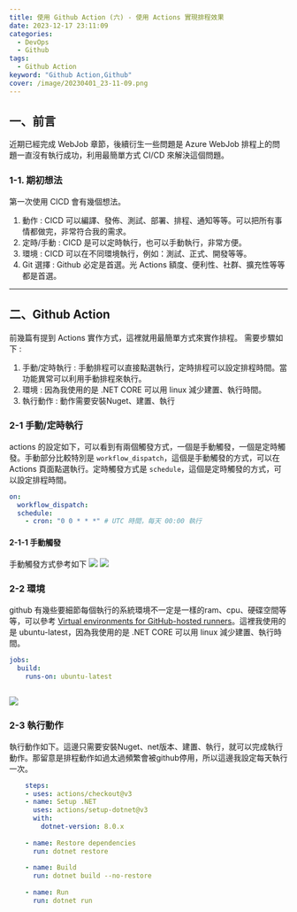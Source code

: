 ```yaml
---
title: 使用 Github Action (六) - 使用 Actions 實現排程效果
date: 2023-12-17 23:11:09
categories:
  - DevOps
  - Github
tags:
  - Github Action
keyword: "Github Action,Github"
cover: /image/20230401_23-11-09.png
---
```


## 一、前言

近期已經完成 WebJob 章節，後續衍生一些問題是 Azure WebJob 排程上的問題一直沒有執行成功，利用最簡單方式 CI/CD 來解決這個問題。

### 1-1. 期初想法

第一次使用 CICD 會有幾個想法。

1. 動作 : CICD 可以編譯、發佈、測試、部署、排程、通知等等。可以把所有事情都做完，非常符合我的需求。
2. 定時/手動 : CICD 是可以定時執行，也可以手動執行，非常方便。
3. 環境 : CICD 可以在不同環境執行，例如：測試、正式、開發等等。
4. Git 選擇 : Github 必定是首選。光 Actions 額度、便利性、社群、擴充性等等都是首選。

---

## 二、Github Action

前幾篇有提到 Actions 實作方式，這裡就用最簡單方式來實作排程。
需要步驟如下 :

1. 手動/定時執行 : 手動排程可以直接點選執行，定時排程可以設定排程時間。當功能異常可以利用手動排程來執行。
2. 環境 : 因為我使用的是 .NET CORE 可以用 linux 減少建置、執行時間。
3. 執行動作 : 動作需要安裝Nuget、建置、執行

### 2-1 手動/定時執行

actions 的設定如下，可以看到有兩個觸發方式，一個是手動觸發，一個是定時觸發。手動部分比較特別是 `workflow_dispatch`，這個是手動觸發的方式，可以在 Actions 頁面點選執行。定時觸發方式是 `schedule`，這個是定時觸發的方式，可以設定排程時間。

```yml
on:
  workflow_dispatch:
  schedule:
    - cron: "0 0 * * *" # UTC 時間，每天 00:00 執行
```

#### 2-1-1 手動觸發
手動觸發方式參考如下
![](/image/20231217_22-20-27.png)
![](/image/20231217_22-19-57.png)

### 2-2 環境
github 有幾些要細節每個執行的系統環境不一定是一樣的ram、cpu、硬碟空間等等，可以參考 [Virtual environments for GitHub-hosted runners](https://docs.github.com/en/actions/reference/virtual-environments-for-github-hosted-runners)。這裡我使用的是 ubuntu-latest，因為我使用的是 .NET CORE 可以用 linux 減少建置、執行時間。

```yml
jobs:
  build:
    runs-on: ubuntu-latest
    
```

![](/image/20231217_22-27-06.png)

### 2-3 執行動作
執行動作如下。這邊只需要安裝Nuget、net版本、建置、執行，就可以完成執行動作。那留意是排程動作如過太過頻繁會被github停用，所以這邊我設定每天執行一次。
```yml
    steps:
    - uses: actions/checkout@v3
    - name: Setup .NET
      uses: actions/setup-dotnet@v3
      with:
        dotnet-version: 8.0.x
        
    - name: Restore dependencies
      run: dotnet restore
      
    - name: Build
      run: dotnet build --no-restore
    
    - name: Run
      run: dotnet run
```

